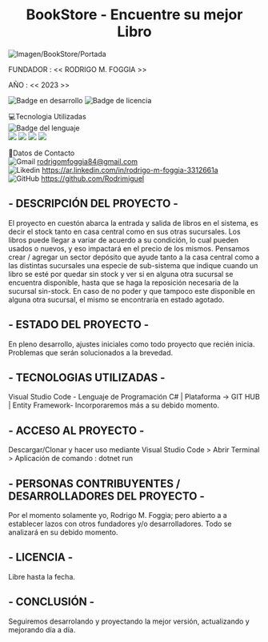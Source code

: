 <h1 align="center"> BookStore - Encuentre su mejor Libro </h1>

![Imagen/BookStore/Portada](https://c0.wallpaperflare.com/preview/484/270/562/read-book-books-book-store.jpg)

FUNDADOR : << RODRIGO M. FOGGIA >>

AÑO : << 2023 >>

![Badge en desarrollo](https://img.shields.io/badge/STATUS-developing-blue) ![Badge de licencia](https://img.shields.io/badge/LICENSE-open-yellow) <br>


💻Tecnologia Utilizadas <br>
![Badge del lenguaje](https://img.shields.io/badge/LANGUAGE-C%23-blue) <br>
![](https://img.shields.io/badge/HTML5-E34F26?style=for-the-badge&logo=html5&logoColor=blue)
![](https://img.shields.io/badge/CSS-239120?&style=for-the-badge&logo=css3&logoColor=blue)
![](https://img.shields.io/badge/.NET-5C2D91?style=for-the-badge&logo=.net&logoColor=blue)
![](https://img.shields.io/badge/JavaScript-F7DF1E?style=for-the-badge&logo=javascript&logoColor=grey) <br>

📱Datos de Contacto <br>
![Gmail](https://img.shields.io/badge/Gmail-D14836?style=for-the-badge&logo=gmail&logoColor=white) rodrigomfoggia84@gmail.com <br>
![Likedin](https://img.shields.io/badge/LinkedIn-0077B5?style=for-the-badge&logo=linkedin&logoColor=white) https://ar.linkedin.com/in/rodrigo-m-foggia-3312661a <br>
![GitHub](https://img.shields.io/badge/GitHub-100000?style=for-the-badge&logo=github&logoColor=white) https://github.com/Rodrimiguel <br>

##  - DESCRIPCIÓN DEL PROYECTO -
El proyecto en cuestón abarca la entrada y salida de libros en el sistema, es decir el stock tanto en casa central como en sus otras sucursales. Los libros puede llegar a variar de acuerdo a su condición, lo cual pueden usados o nuevos, y eso impactará en el precio de los mismos.  Pensamos crear / agregar un sector depósito que ayude tanto a la casa central como a las distintas sucursales una especie de sub-sistema que indique cuando un libro se esté por quedar sin stock y ver si en alguna otra sucursal se encuentra disponible, hasta que se haga la reposición necesaria de la sucursal sin-stock. En caso de no poder y que tampoco este disponible en alguna otra sucursal, el mismo se encontraría en estado agotado.

## - ESTADO DEL PROYECTO -
En pleno desarrollo, ajustes iniciales como todo proyecto que recién inicia. Problemas que serán solucionados a la brevedad.

## - TECNOLOGIAS UTILIZADAS -
Visual Studio Code - Lenguaje de Programación C# | Plataforma -> GIT HUB | Entity Framework- Incorporaremos más a su debido momento.

## - ACCESO AL PROYECTO -
Descargar/Clonar y hacer uso mediante Visual Studio Code > Abrir Terminal > Aplicación de comando : dotnet run

## - PERSONAS CONTRIBUYENTES / DESARROLLADORES DEL PROYECTO -
Por el momento solamente yo, Rodrigo M. Foggia; pero abierto a a establecer lazos con otros fundadores y/o desarrolladores. Todo se analizará en su debido momento.

## - LICENCIA - 
Libre hasta la fecha.

## - CONCLUSIÓN -
Seguiremos desarrolando y proyectando la mejor versión, actualizando y mejorando día a día.

